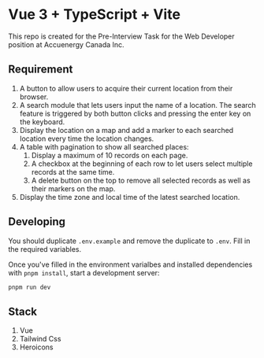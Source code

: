 # Vue 3 + TypeScript + Vite

This repo is created for the Pre-Interview Task for the Web Developer position at Accuenergy Canada Inc.

## Requirement
1. A button to allow users to acquire their current location from their browser.
2. A search module that lets users input the name of a location. The search feature is triggered by both button clicks and pressing the enter key on the keyboard.
3. Display the location on a map and add a marker to each searched location every time the location changes.
4. A table with pagination to show all searched places:
   1. Display a maximum of 10 records on each page.
   2. A checkbox at the beginning of each row to let users select multiple records at the same time.
   3. A delete button on the top to remove all selected records as well as their markers on the map.
5. Display the time zone and local time of the latest searched location.

## Developing
You should duplicate `.env.example` and remove the duplicate to `.env`. Fill in the required variables.

Once you've filled in the environment varialbes and installed dependencies with `pnpm install`, start a development server:

```bash
pnpm run dev
```

## Stack
1. Vue
2. Tailwind Css
3. Heroicons
